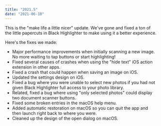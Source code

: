 ```yaml
---
title: "2021.5"
date: "2021-06-18"
---
```


This is the "make life a little nicer" update. We've gone and fixed a ton of the little papercuts in Black Highlighter to make using it a better experience.

Here's the fixes we made:
- Major performance improvements when initially scanning a new image. No more waiting to tap buttons or start highlighting!
- Fixed several causes of crashes when using the "hide text" iOS action extension in other apps.
- Fixed a crash that could happen when saving an image on iOS.
- Updated the settings design on iOS.
- Fixed a bug where you were unable to select new photos if you had not given Black Highlighter full access to your photo library.
- Related, fixed a bug where using "only selected photos" could display two document scanner buttons.
- Fixed some broken entries in the macOS help menu.
- Added automatic restoration on macOS so you can quit the app and then launch right back to where you were.
- Cleaned up the design of the open dialog on macOS.
